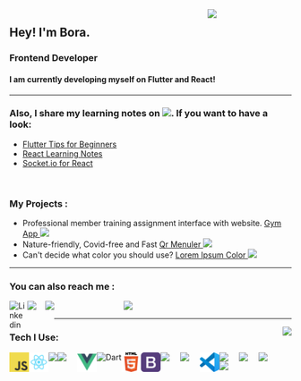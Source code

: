 <img src="https://media4.giphy.com/media/Gf5QiP1TWCO8qYKmt7/giphy.gif?cid=ecf05e47ixp1dggeu6gx1f30163a78rwt40ekm2z7qvuhm9v&rid=giphy.gif&ct=g" align="right" width="150px"> 


## Hey! I'm Bora. 
### Frontend Developer
#### I am currently developing myself on Flutter and React!


<hr/>

### Also, I share my learning notes on <a href="https://medium.com/@borakececi"><img  height="26" src="https://miro.medium.com/max/640/1*s986xIGqhfsN8U--09_AdA.png" target="_blank"  ></a>. If you want to have a look: 

* <a href="https://medium.com/@borakececi/flutter-tips-for-beginners-c19c3ed243bb">Flutter Tips for Beginners</a>
* <a href="https://medium.com/@borakececi/react-learning-notes-ca9e7a221cdb">React Learning Notes</a>
* <a href="https://medium.com/@borakececi/socket-io-for-react-eda229188a93">Socket.io for React</a>

<br/>

### My Projects :
* Professional member training assignment interface with website. <a target="_blank" href="https://fitbodyclub.xyz/" align="right"  > Gym App   </a><img  width="26" src="https://cdn-icons-png.flaticon.com/512/563/563828.png" >
* Nature-friendly, Covid-free and Fast   <a target="_blank" href="https://qrmenuler.netlify.app/" align="right"  >Qr Menuler  </a><img  width="32" src="https://media4.giphy.com/media/Gf5QiP1TWCO8qYKmt7/giphy.gif?cid=ecf05e47ixp1dggeu6gx1f30163a78rwt40ekm2z7qvuhm9v&rid=giphy.gif&ct=g" >
* Can't decide what color you should use?   <a target="_blank" href="https://loremcolor.com" align="right"  >Lorem Ipsum Color  </a><img  width="26" src="https://cdn-icons-png.flaticon.com/512/2661/2661145.png" >

<hr/>

### You can also reach me :

[<img  width="32" alt="Linkedin" src="https://brand.linkedin.com/content/dam/me/business/en-us/amp/brand-site/v2/bg/LI-Bug.svg.original.svg" target="_blank" align="left">][linkedin]
<a href="mailto:boraizzet0@gmail.com"><img  width="32" src="https://img.icons8.com/color/344/gmail-new.png" target="_blank" align="left" ></a>
<a href="https://stackoverflow.com/users/19469031/bora-ke%c3%a7eci"><img  height="32" src="https://cdn.worldvectorlogo.com/logos/stack-overflow.svg" target="_blank" align="left" ></a>
<a href="https://www.codewars.com/users/borakececi"><img  width="300" src="https://www.codewars.com/users/borakececi/badges/large" target="_blank" align="right" ></a>

<br/>
<hr/>

<img src="https://github-readme-stats.vercel.app/api/top-langs/?username=kececibora" align="right">

### Tech I Use:

<img alt="JavaScript" src="https://raw.githubusercontent.com/github/explore/80688e429a7d4ef2fca1e82350fe8e3517d3494d/topics/javascript/javascript.png" width="35" align="left">
<img src="https://raw.githubusercontent.com/github/explore/80688e429a7d4ef2fca1e82350fe8e3517d3494d/topics/react/react.png" width="35" align="left">
<img src="https://storage.googleapis.com/cms-storage-bucket/4fd5520fe28ebf839174.svg" height="35" align="left">
<img src="https://brandeps.com/logo-download/N/Node-JS-logo-vector-01.svg" width="35" align="left">
<img src="https://raw.githubusercontent.com/github/explore/80688e429a7d4ef2fca1e82350fe8e3517d3494d/topics/vue/vue.png" width="35" align="left">
<img alt="Dart" src="https://upload.wikimedia.org/wikipedia/commons/c/c6/Dart_logo.png" height="35" align="left">
<img src="https://raw.githubusercontent.com/github/explore/80688e429a7d4ef2fca1e82350fe8e3517d3494d/topics/html/html.png" width="35" align="left">
<img src="https://raw.githubusercontent.com/github/explore/80688e429a7d4ef2fca1e82350fe8e3517d3494d/topics/bootstrap/bootstrap.png" width="35" align="left">
<img src="https://tailwindcss.com/_next/static/media/tailwindcss-mark.79614a5f61617ba49a0891494521226b.svg" width="35" align="left">
<img src="https://play-lh.googleusercontent.com/CiGs15N1e1tXrSnVLEY9jOnKi1oNzPQNRjqhR8fXE0pnu_bRyNmfc8xXr2VQUJTfJ9A=s48-rw" width="35" align="left">
<img src="https://raw.githubusercontent.com/github/explore/80688e429a7d4ef2fca1e82350fe8e3517d3494d/topics/visual-studio-code/visual-studio-code.png" width="35" align="left">
<img src="https://www.vectorlogo.zone/logos/netlify/netlify-icon.svg" width="35" align="left">
<img src="https://logodownload.org/wp-content/uploads/2015/05/cpanel-logo-0.png" width="35" align="left">
<img src="https://seeklogo.com/images/W/wordpress-icon-logo-45667D3313-seeklogo.com.png" width="35" align="left">
<img src="https://www.mysql.com/common/logos/logo-mysql-170x115.png" width="35" align="left">




[linkedin]: https://www.linkedin.com/in/borakececi/
[codewars]: https://www.codewars.com/users/borakececi
[mail]: boraizzet0@gmail.com
